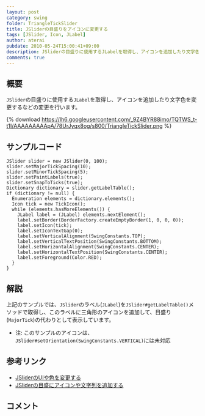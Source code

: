 ```yaml
---
layout: post
category: swing
folder: TriangleTickSlider
title: JSliderの目盛りをアイコンに変更する
tags: [JSlider, Icon, JLabel]
author: aterai
pubdate: 2010-05-24T15:00:41+09:00
description: JSliderの目盛りに使用するJLabelを取得し、アイコンを追加したり文字色を変更するなどの変更を行います。
comments: true
---
```

## 概要
`JSlider`の目盛りに使用する`JLabel`を取得し、アイコンを追加したり文字色を変更するなどの変更を行います。

{% download https://lh6.googleusercontent.com/_9Z4BYR88imo/TQTWS_t-t1I/AAAAAAAAApA/78UrJyqx8og/s800/TriangleTickSlider.png %}

## サンプルコード
<pre class="prettyprint"><code>JSlider slider = new JSlider(0, 100);
slider.setMajorTickSpacing(10);
slider.setMinorTickSpacing(5);
slider.setPaintLabels(true);
slider.setSnapToTicks(true);
Dictionary dictionary = slider.getLabelTable();
if (dictionary != null) {
  Enumeration elements = dictionary.elements();
  Icon tick = new TickIcon();
  while (elements.hasMoreElements()) {
    JLabel label = (JLabel) elements.nextElement();
    label.setBorder(BorderFactory.createEmptyBorder(1, 0, 0, 0));
    label.setIcon(tick);
    label.setIconTextGap(0);
    label.setVerticalAlignment(SwingConstants.TOP);
    label.setVerticalTextPosition(SwingConstants.BOTTOM);
    label.setHorizontalAlignment(SwingConstants.CENTER);
    label.setHorizontalTextPosition(SwingConstants.CENTER);
    label.setForeground(Color.RED);
  }
}
</code></pre>

## 解説
上記のサンプルでは、`JSlider`のラベル(`JLabel`)を`JSlider#getLabelTable()`メソッドで取得し、このラベルに三角形のアイコンを追加して、目盛り(`MajorTick`)の代わりとして表示しています。

- 注: このサンプルのアイコンは、`JSlider#setOrientation(SwingConstants.VERTICAL)`には未対応

<!-- dummy comment line for breaking list -->

## 参考リンク
- [JSliderのUIや色を変更する](http://ateraimemo.com/Swing/VolumeSlider.html)
- [JSliderの目盛にアイコンや文字列を追加する](http://ateraimemo.com/Swing/SliderLabelTable.html)

<!-- dummy comment line for breaking list -->

## コメント
